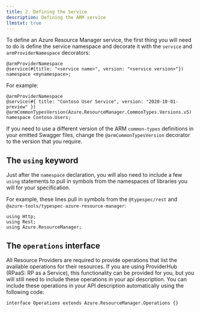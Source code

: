 ```yaml
---
title: 2. Defining the Service
description: Defining the ARM service
llmstxt: true
---
```


To define an Azure Resource Manager service, the first thing you will need to do is define the service namespace and decorate it with the `service` and `armProviderNamespace` decorators:

```typespec
@armProviderNamespace
@service(#{title: "<service name>", version: "<service version>"})
namespace <mynamespace>;
```

For example:

```typespec
@armProviderNamespace
@service(#{ title: "Contoso User Service", version: "2020-10-01-preview" })
@armCommonTypesVersion(Azure.ResourceManager.CommonTypes.Versions.v5)
namespace Contoso.Users;
```

If you need to use a different version of the ARM `common-types` definitions in your emitted Swagger files, change the `@armCommonTypesVersion` decorator to the version that you require.

## The `using` keyword

Just after the `namespace` declaration, you will also need to include a few `using` statements to pull in symbols from the namespaces of libraries you will for your specification.

For example, these lines pull in symbols from the `@typespec/rest` and `@azure-tools/typespec-azure-resource-manager`:

```
using Http;
using Rest;
using Azure.ResourceManager;
```

## The `operations` interface

All Resource Providers are required to provide operations that list the available operations for their resources. If you are using ProviderHub (RPaaS: RP as a Service), this functionality can be provided for you, but you will still need to include these operations in your api description. You can include these operations in your API description automatically using the following code:

```typespec
interface Operations extends Azure.ResourceManager.Operations {}
```
